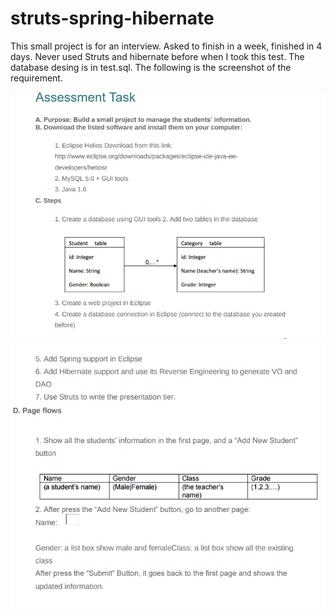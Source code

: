 # struts-spring-hibernate
This small project is for an interview. Asked to finish in a week, finished in 4 days.
Never used Struts and hibernate before when I took this test.
The database desing is in test.sql.
The following is the screenshot of the requirement.

![](struts-spring-hibernate1.png)
![](struts-spring-hibernate.png)


